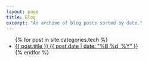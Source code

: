 ```yaml
---
layout: page
title: Blog
excerpt: "An archive of blog posts sorted by date."
---
```


<ul class="post-list">
{% for post in site.categories.tech %} 
  <li><article><a href="{{ site.url }}{{ post.url }}">{{ post.title }} <span class="entry-date"><time datetime="{{ post.date | date_to_xmlschema }}">{{ post.date | date: "%B %d, %Y" }}</time></span></a></article></li>
{% endfor %}
</ul>
